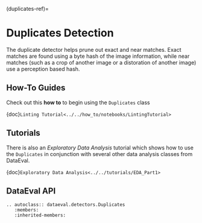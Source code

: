 (duplicates-ref)=

# Duplicates Detection

The duplicate detector helps prune out exact and near matches.
Exact matches are found using a byte hash of the image information,
while near matches (such as a crop of another image or a distoration of another image) use a perception based hash.

## How-To Guides

Check out this **how to** to begin using the `Duplicates` class

{doc}`Linting Tutorial<../../how_to/notebooks/LintingTutorial>`

## Tutorials

There is also an _Exploratory Data Analysis_ tutorial which shows how to use the `Duplicates` in conjunction with several other data analysis classes from DataEval.

{doc}`Exploratory Data Analysis<../../tutorials/EDA_Part1>`

## DataEval API

```{eval-rst}
.. autoclass:: dataeval.detectors.Duplicates
   :members:
   :inherited-members:
```
